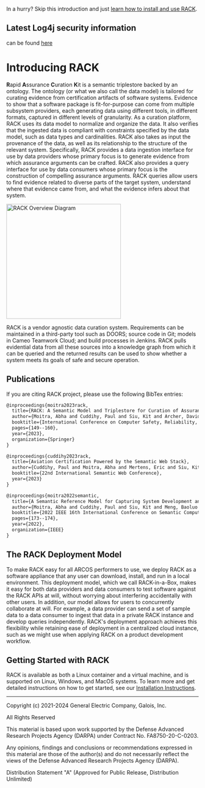 In a hurry? Skip this introduction and just [learn how to install and use RACK](https://github.com/ge-high-assurance/RACK/wiki).

## Latest **Log4j security information** 

can be found [here](https://github.com/ge-high-assurance/RACK/wiki#log4j-security-update)

# Introducing RACK

**R**apid **A**ssurance **C**uration **K**it
is a semantic triplestore backed by an ontology. The ontology (or what we also call the data model) is tailored for curating evidence from certification artifacts of software systems. Evidence to show that a software package is fit-for-purpose can come from multiple subsystem providers, each generating data using different tools, in different formats, captured in different levels of granularity. As a curation platform, RACK uses its data model to normalize and organize the data. It also verifies that the ingested data is compliant with constraints specified by the data model, such as data types and cardinalities. RACK also takes as input the provenance of the data, as well as its relationship to the structure of the relevant system. Specifically, RACK provides a data ingestion interface for use by data providers whose primary focus is to generate evidence from which assurance arguments can be crafted. RACK also provides a query interface for use by data consumers whose primary focus is the construction of compelling assurance arguments. RACK queries allow users to find evidence related to diverse parts of the target system, understand where that evidence came from, and what the evidence infers about that system. 

<img src="https://github.com/ge-high-assurance/RACK/wiki/images/RACK_cartoon.jpg" alt="RACK Overview Diagram" width="300" align="middle">

RACK is a vendor agnostic data curation system. Requirements can be maintained in a third-party tool such as DOORS; source code in Git; models in Cameo Teamwork Cloud; and build processes in Jenkins. RACK pulls evidential data from all these sources into a knowledge graph from which it can be queried and the returned results can be used to show whether a system meets its goals of safe and secure operation.

## Publications

If you are citing RACK project, please use the following BibTex entries:
```latex
@inproceedings{moitra2023rack,
  title={RACK: A Semantic Model and Triplestore for Curation of Assurance Case Evidence},
  author={Moitra, Abha and Cuddihy, Paul and Siu, Kit and Archer, David and Mertens, Eric and Russell, Daniel and Quick, Kevin and Robert, Valentin and Meng, Baoluo},
  booktitle={International Conference on Computer Safety, Reliability, and Security},
  pages={149--160},
  year={2023},
  organization={Springer}
}

@inproceedings{cuddihy2023rack,
  title={Aviation Certification Powered by the Semantic Web Stack},
  author={Cuddihy, Paul and Moitra, Abha and Mertens, Eric and Siu, Kit and Archer, David and Williams, Jenny},
  booktitle={22nd International Semantic Web Conference},
  year={2023}
}

@inproceedings{moitra2022semantic,
  title={A Semantic Reference Model for Capturing System Development and Evaluation},
  author={Moitra, Abha and Cuddihy, Paul and Siu, Kit and Meng, Baoluo and Interrante, John and Archer, David and Mertens, Eric and Quick, Kevin and Robert, Valentin and Russell, Daniel},
  booktitle={2022 IEEE 16th International Conference on Semantic Computing (ICSC)},
  pages={173--174},
  year={2022},
  organization={IEEE}
}
```

## The RACK Deployment Model

To make RACK easy for all ARCOS performers to use, we deploy RACK as a software appliance that any user can download, install, and run in a local environment. This deployment model, which we call RACK-in-a-Box, makes it easy for both data providers and data consumers to test software against the RACK APIs at will, without worrying about interfering accidentally with other users. In addition, our model allows for users to concurrently collaborate at will. For example, a data provider can send a set of sample data to a data consumer to ingest that data in a private RACK instance and develop queries independently. RACK's deployment approach achieves this flexibility while retaining ease of deployment in a centralized cloud instance, such as we might use when applying RACK on a product development workflow.

## Getting Started with RACK

RACK is available as both a Linux container and a virtual machine, and is supported on Linux, Windows, and MacOS systems. To learn more and get detailed instructions on how to get started, see our [Installation Instructions](https://github.com/ge-high-assurance/RACK/wiki/Home#installation-instructions).

---
Copyright (c) 2021-2024 General Electric Company, Galois, Inc.

All Rights Reserved

This material is based upon work supported by the Defense Advanced Research Projects Agency (DARPA) under Contract No. FA8750-20-C-0203.

Any opinions, findings and conclusions or recommendations expressed in this material are those of the author(s) and do not necessarily reflect the views of the Defense Advanced Research Projects Agency (DARPA).

Distribution Statement "A" (Approved for Public Release, Distribution Unlimited)
